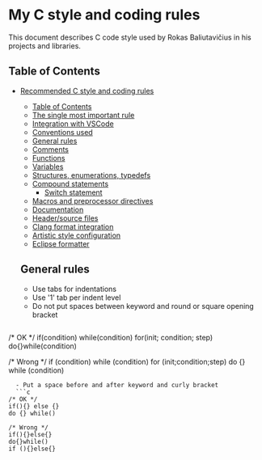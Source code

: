 # My C style and coding rules

This document describes C code style used by Rokas Baliutavičius in his projects and libraries.

## Table of Contents

- [Recommended C style and coding rules](#recommended-c-style-and-coding-rules)
  - [Table of Contents](#table-of-contents)
  - [The single most important rule](#the-single-most-important-rule)
  - [Integration with VSCode](#integration-with-vscode)
  - [Conventions used](#conventions-used)
  - [General rules](#general-rules)
  - [Comments](#comments)
  - [Functions](#functions)
  - [Variables](#variables)
  - [Structures, enumerations, typedefs](#structures-enumerations-typedefs)
  - [Compound statements](#compound-statements)
    - [Switch statement](#switch-statement)
  - [Macros and preprocessor directives](#macros-and-preprocessor-directives)
  - [Documentation](#documentation)
  - [Header/source files](#headersource-files)
  - [Clang format integration](#clang-format-integration)
  - [Artistic style configuration](#artistic-style-configuration)
  - [Eclipse formatter](#eclipse-formatter)
 
  ## General rules

  - Use tabs for indentations
  - Use '1' tab per indent level
  - Do not put spaces between keyword and round or square opening bracket
  ```c
/* OK */
if(condition)
while(condition)
for(init; condition; step)
do{}while(condition)

/* Wrong */
if (condition)
while (condition)
for (init;condition;step)
do {} while (condition)
```
  - Put a space before and after keyword and curly bracket
  ```c
/* OK */
if(){} else {}
do {} while()

/* Wrong */
if(){}else{}
do{}while()
if (){}else{}
```
  

